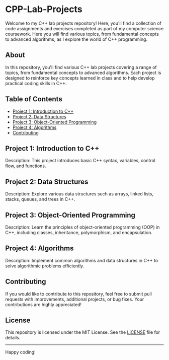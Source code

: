 # CPP-Lab-Projects
Welcome to my C++ lab projects repository! Here, you'll find a collection of code assignments and exercises completed as part of my computer science coursework. Here you will find various topics, from fundamental concepts to advanced algorithms, as I explore the world of C++ programming.

## About
In this repository, you'll find various C++ lab projects covering a range of topics, from fundamental concepts to advanced algorithms. Each project is designed to reinforce key concepts learned in class and to help develop practical coding skills in C++.

## Table of Contents

- [Project 1: Introduction to C++](#project-1-introduction-to-c)
- [Project 2: Data Structures](#project-2-data-structures)
- [Project 3: Object-Oriented Programming](#project-3-object-oriented-programming)
- [Project 4: Algorithms](#project-4-algorithms)
- [Contributing](#contributing)

## Project 1: Introduction to C++

Description: This project introduces basic C++ syntax, variables, control flow, and functions.

## Project 2: Data Structures

Description: Explore various data structures such as arrays, linked lists, stacks, queues, and trees in C++.

## Project 3: Object-Oriented Programming

Description: Learn the principles of object-oriented programming (OOP) in C++, including classes, inheritance, polymorphism, and encapsulation.

## Project 4: Algorithms

Description: Implement common algorithms and data structures in C++ to solve algorithmic problems efficiently.

## Contributing

If you would like to contribute to this repository, feel free to submit pull requests with improvements, additional projects, or bug fixes. Your contributions are highly appreciated!

## License

This repository is licensed under the MIT License. See the [LICENSE](LICENSE) file for details.

---

Happy coding!
